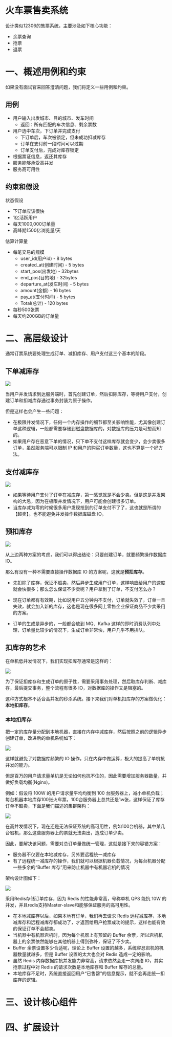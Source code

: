 # 火车票售卖系统

设计类似12306的售票系统，主要涉及如下核心功能：

- 余票查询
- 抢票
- 退票

# 一、概述用例和约束

如果没有面试官来回答澄清问题，我们将定义一些用例和约束。

## 用例

- 用户输入出发城市、目的城市、发车时间
  - 返回：所有匹配的车次信息、剩余票数
- 用户选中车次，下订单并完成支付
  - 下订单后，车次被锁定，但未成功扣减库存
  - 订单在支付前一段时间可以过期
  - 订单支付后，完成对库存锁定
- 根据票证信息，返还其库存
- 服务能够承受高并发
- 服务高可用性

## 约束和假设

状态假设

- 下订单应该很快
- 1亿活跃用户
- 每天1000,000订单量
- 高峰期1500亿浏览量/天

估算计算量

- 每笔交易的规模
  - user_id(用户id) - 8 bytes
  - created_at(创建时间) - 5 bytes
  - start_pos(出发地) -  32bytes
  - end_pos(目的地) - 32bytes
  - departure_at(发车时间) - 5 bytes
  - amount(金额) - 16 bytes
  - pay_at(支付时间) - 5 bytes
  - Total(总计) - 120 bytes
- 每秒500张票
- 每天约200GB的订单量

# 二、高层级设计



通常订票系统要处理生成订单、减扣库存、用户支付这三个基本的阶段。



## 下单减库存

![](imgs/4.png)



当用户并发请求到达服务端时，首先创建订单，然后扣除库存，等待用户支付，创建订单和扣减库存通过事务封装为原子操作。

但是这样也会产生一些问题：

- 在极限并发情况下，任何一个内存操作的细节都至关影响性能，尤其像创建订单这种逻辑，一般都需要存储到磁盘数据库的，对数据库的压力是可想而知的。
- 如果用户存在恶意下单的情况，只下单不支付这样库存就会变少，会少卖很多订单，虽然服务端可以限制 IP 和用户的购买订单数量，这也不算是一个好方法。

## 支付减库存

![](imgs/5.png)

- 如果等待用户支付了订单在减库存，第一感觉就是不会少卖。但是这是并发架构的大忌，因为在极限并发情况下，用户可能会创建很多订单。
- 当库存减为零的时候很多用户发现抢到的订单支付不了了，这也就是所谓的【超卖】。也不能避免并发操作数据库磁盘 IO。



## 预扣库存

![](imgs/6.png)

从上边两种方案的考虑，我们可以得出结论：只要创建订单，就要频繁操作数据库 IO。

那么有没有一种不需要直接操作数据库 IO 的方案呢，这就是**预扣库存**。

- 先扣除了库存，保证不超卖，然后异步生成用户订单，这样响应给用户的速度就会快很多；那么怎么保证不少卖呢？用户拿到了订单，不支付怎么办？

- 现在订单都有有效期，比如说用户五分钟内不支付，订单就失效了，订单一旦失效，就会加入新的库存，这也是现在很多网上零售企业保证商品不少卖采用的方案。

- 订单的生成是异步的，一般都会放到 MQ、Kafka 这样的即时消费队列中处理，订单量比较少的情况下，生成订单非常快，用户几乎不用排队。



## 扣库存的艺术

在单机低并发情况下，我们实现扣库存通常是这样的：

![](imgs/7.png)

为了保证扣库存和生成订单的原子性，需要采用事务处理，然后取库存判断、减库存，最后提交事务，整个流程有很多 IO，对数据库的操作又是阻塞的。

这种方式根本不适合高并发的秒杀系统。接下来我们对单机扣库存的方案做优化：**本地扣库存**。

### 本地扣库存

把一定的库存量分配到本地机器，直接在内存中减库存，然后按照之前的逻辑异步创建订单，改进后的单机系统如下：

![](imgs/8.png)

这样就避免了对数据库频繁的 IO 操作，只在内存中做运算，极大的提高了单机抗并发的能力。

但是百万的用户请求量单机是无论如何也抗不住的，因此需要增加服务器数量，并做好负载均衡(Nginx)。

例如：假设将 100W 的用户请求量平均均衡到 100 台服务器上，减小单机负载；每台机器本地库存100张火车票，100台服务器上总共还是1w张，这样保证了库存订单不超卖，下面是我们描述的集群架构：

![](imgs/9.png)

在高并发情况下，现在还是无法保证系统的高可用性，例如100台机器，其中某几台宕机，那么这些服务器上的票就无法卖出，造成订单少卖。

因此，要解决该问题，需要对总订单量做统一管理，这就是接下来的容错方案：

- 服务器不仅要在本地减库存，另外要远程统一减库存
- 有了远程统一减库存的操作，我们就可以根据机器负载情况，为每台机器分配一些多余的“Buffer 库存”用来防止机器中有机器宕机的情况

架构设计图如下：

![](imgs/3.png)

采用Redis存储订单库存，因为 Redis 的性能非常高，号称单机 QPS 能抗 10W 的并发，并且redis支持Master-slave和能够保证服务的高可用性。

- 在本地减库存以后，如果本地有订单，我们再去请求 Redis 远程减库存，本地减库存和远程减库存都成功了，才返回给用户抢票成功的提示，这样也能有效的保证订单不会超卖。
- 当机器中有机器宕机时，因为每个机器上有预留的 Buffer 余票，所以宕机机器上的余票依然能够在其他机器上得到弥补，保证了不少卖。
- Buffer 余票设置多少合适呢，理论上 Buffer 设置的越多，系统容忍宕机的机器数量就越多，但是 Buffer 设置的太大也会对 Redis 造成一定的影响。
- 虽然 Redis 内存数据库抗并发能力非常高，请求依然会走一次网络 IO，其实抢票过程中对 Redis 的请求次数是本地库存和 Buffer 库存的总量。
- 本地库存不足时，系统直接返回用户“已售罄”的信息提示，就不会再走统一扣库存的逻辑。

# 三、设计核心组件



# 四、扩展设计





